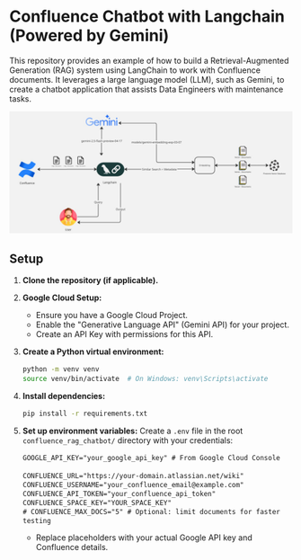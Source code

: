 # Confluence Chatbot with Langchain (Powered by Gemini)

This repository provides an example of how to build a Retrieval-Augmented Generation (RAG) system using LangChain to work with Confluence documents. It leverages a large language model (LLM), such as Gemini, to create a chatbot application that assists Data Engineers with maintenance tasks.

![Chatbot Architecture](./img/langchain_confluence.jpg?raw=true "Chatbot Architecture")

## Setup

1.  **Clone the repository (if applicable).**

2.  **Google Cloud Setup:**
    *   Ensure you have a Google Cloud Project.
    *   Enable the "Generative Language API" (Gemini API) for your project.
    *   Create an API Key with permissions for this API.

3.  **Create a Python virtual environment:**
    ```bash
    python -m venv venv
    source venv/bin/activate  # On Windows: venv\Scripts\activate
    ```

4.  **Install dependencies:**
    ```bash
    pip install -r requirements.txt
    ```

5.  **Set up environment variables:**
    Create a `.env` file in the root `confluence_rag_chatbot/` directory with your credentials:
    ```env
    GOOGLE_API_KEY="your_google_api_key" # From Google Cloud Console

    CONFLUENCE_URL="https://your-domain.atlassian.net/wiki"
    CONFLUENCE_USERNAME="your_confluence_email@example.com"
    CONFLUENCE_API_TOKEN="your_confluence_api_token"
    CONFLUENCE_SPACE_KEY="YOUR_SPACE_KEY"
    # CONFLUENCE_MAX_DOCS="5" # Optional: limit documents for faster testing
    ```
    *   Replace placeholders with your actual Google API key and Confluence details.